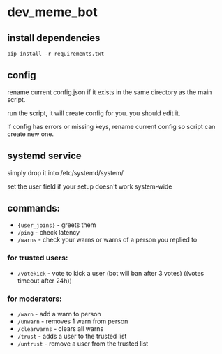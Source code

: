 # dev_meme_bot

## install dependencies

```shell
pip install -r requirements.txt
```

## config
rename current config.json if it exists in the same directory as the main script.

run the script, it will create config for you. you should edit it.

if config has errors or missing keys, rename current config so script can create new one.

## systemd service
simply drop it into /etc/systemd/system/

set the user field if your setup doesn't work system-wide

## commands:

- `{user_joins}` - greets them
- `/ping` - check latency
- `/warns` - check your warns or warns of a person you replied to

### for trusted users:

- `/votekick` - vote to kick a user (bot will ban after 3 votes) ((votes timeout after 24h))

### for moderators:

- `/warn` - add a warn to person
- `/unwarn` - removes 1 warn from person
- `/clearwarns` - clears all warns
- `/trust` - adds a user to the trusted list
- `/untrust` - remove a user from the trusted list

